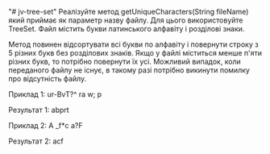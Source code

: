 "# jv-tree-set" 
Реалізуйте метод getUniqueCharacters(String fileName) який приймає як параметр назву файлу. Для цього використовуйте TreeSet. Файл містить букви латинського алфавіту і розділові знаки.

Метод повинен відсортувати всі букви по алфавіту і повернути строку з 5 різних букв без розділових знаків. Якщо у файлі міститься менше п'яти різних букв, то потрібно повернути їх усі. Можливий випадок, коли переданого файлу не існує, в такому разі потрібно викинути помилку про відсутність файлу.

Приклад 1: ur-BvT?^ ra w; p

Результат 1: abprt

Приклад 2: A _f*c a?F

Результат 2: acf